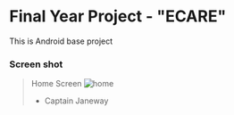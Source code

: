 # Final Year Project - "ECARE" 

This is Android base project 

### Screen shot

> Home Screen ![home](https://user-images.githubusercontent.com/30772806/40994358-9e914726-6919-11e8-97dd-82c6e0614c4d.png)
> - Captain Janeway
